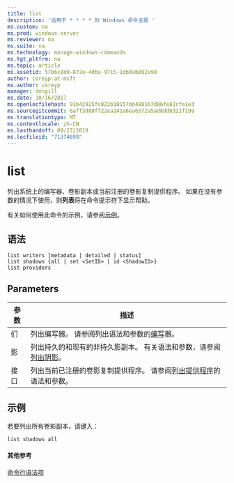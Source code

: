 ```yaml
---
title: list
description: '适用于 * * * * 的 Windows 命令主题 '
ms.custom: na
ms.prod: windows-server
ms.reviewer: na
ms.suite: na
ms.technology: manage-windows-commands
ms.tgt_pltfrm: na
ms.topic: article
ms.assetid: 57b6c8d0-872e-4dba-9715-1db8ab892e98
author: coreyp-at-msft
ms.author: coreyp
manager: dongill
ms.date: 10/16/2017
ms.openlocfilehash: 91b42925fc822b10157bb488167d06fe82cfe1e3
ms.sourcegitcommit: 6aff3d88ff22ea141a6ea6572a5ad8dd6321f199
ms.translationtype: MT
ms.contentlocale: zh-CN
ms.lasthandoff: 09/27/2019
ms.locfileid: "71374699"
---
```

# <a name="list"></a>list



列出系统上的编写器、卷影副本或当前注册的卷影复制提供程序。 如果在没有参数的情况下使用，则**列表**将在命令提示符下显示帮助。

有关如何使用此命令的示例，请参阅[示例](#BKMK_examples)。

## <a name="syntax"></a>语法

```
list writers [metadata | detailed | status]
list shadows {all | set <SetID> | id <ShadowID>}
list providers
```

## <a name="parameters"></a>Parameters

|参数|描述|
|---------|-----------|
|们|列出编写器。 请参阅列出语法和参数的[编写](list-writers.md)器。|
|影|列出持久的和现有的非持久影副本。 有关语法和参数，请参阅[列出阴影](list-shadows.md)。|
|接口|列出当前已注册的卷影复制提供程序。 请参阅[列出提供程序](list-providers.md)的语法和参数。|

## <a name="BKMK_examples"></a>示例

若要列出所有卷影副本，请键入：
```
list shadows all
```

#### <a name="additional-references"></a>其他参考

[命令行语法项](command-line-syntax-key.md)